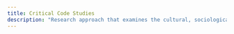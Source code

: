 ```yaml
---
title: Critical Code Studies
description: "Research approach that examines the cultural, sociological, and philosophical implications of computer code, considering how code influences and is influenced by its cultural context"
---
```


